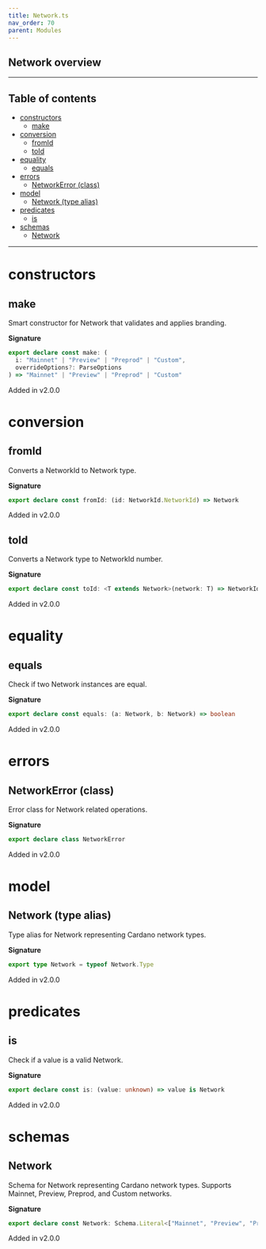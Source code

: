 ```yaml
---
title: Network.ts
nav_order: 70
parent: Modules
---
```


## Network overview

---

<h2 class="text-delta">Table of contents</h2>

- [constructors](#constructors)
  - [make](#make)
- [conversion](#conversion)
  - [fromId](#fromid)
  - [toId](#toid)
- [equality](#equality)
  - [equals](#equals)
- [errors](#errors)
  - [NetworkError (class)](#networkerror-class)
- [model](#model)
  - [Network (type alias)](#network-type-alias)
- [predicates](#predicates)
  - [is](#is)
- [schemas](#schemas)
  - [Network](#network)

---

# constructors

## make

Smart constructor for Network that validates and applies branding.

**Signature**

```ts
export declare const make: (
  i: "Mainnet" | "Preview" | "Preprod" | "Custom",
  overrideOptions?: ParseOptions
) => "Mainnet" | "Preview" | "Preprod" | "Custom"
```

Added in v2.0.0

# conversion

## fromId

Converts a NetworkId to Network type.

**Signature**

```ts
export declare const fromId: (id: NetworkId.NetworkId) => Network
```

Added in v2.0.0

## toId

Converts a Network type to NetworkId number.

**Signature**

```ts
export declare const toId: <T extends Network>(network: T) => NetworkId.NetworkId
```

Added in v2.0.0

# equality

## equals

Check if two Network instances are equal.

**Signature**

```ts
export declare const equals: (a: Network, b: Network) => boolean
```

Added in v2.0.0

# errors

## NetworkError (class)

Error class for Network related operations.

**Signature**

```ts
export declare class NetworkError
```

Added in v2.0.0

# model

## Network (type alias)

Type alias for Network representing Cardano network types.

**Signature**

```ts
export type Network = typeof Network.Type
```

Added in v2.0.0

# predicates

## is

Check if a value is a valid Network.

**Signature**

```ts
export declare const is: (value: unknown) => value is Network
```

Added in v2.0.0

# schemas

## Network

Schema for Network representing Cardano network types.
Supports Mainnet, Preview, Preprod, and Custom networks.

**Signature**

```ts
export declare const Network: Schema.Literal<["Mainnet", "Preview", "Preprod", "Custom"]>
```

Added in v2.0.0
